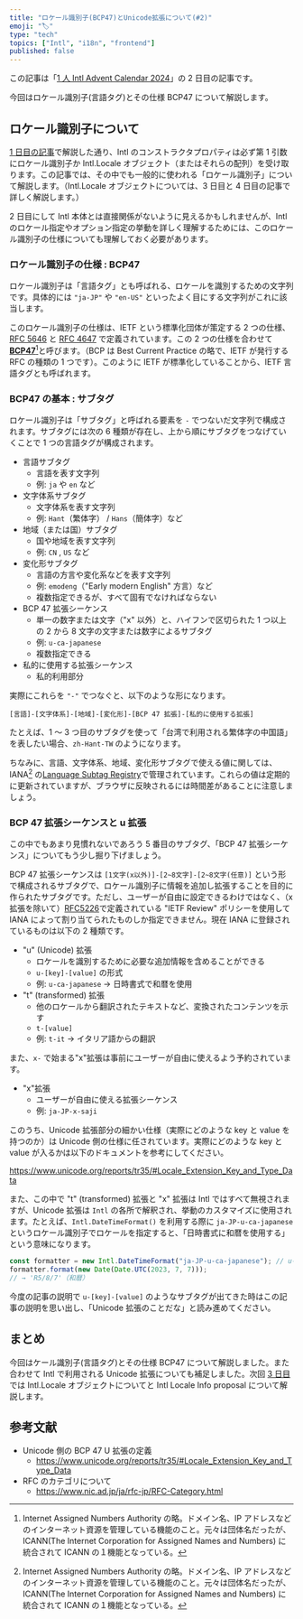 ```yaml
---
title: "ロケール識別子(BCP47)とUnicode拡張について(#2)"
emoji: "🏷️"
type: "tech"
topics: ["Intl", "i18n", "frontend"]
published: false
---
```


この記事は「[1 人 Intl Advent Calendar 2024](https://adventar.org/calendars/10555)」の 2 日目の記事です。

今回はロケール識別子(言語タグ)とその仕様 BCP47 について解説します。

## ロケール識別子について

[1 日目の記事](https://zenn.dev/sajikix/articles/intl-advent-calendar-24-01)で解説した通り、Intl のコンストラクタプロパティは必ず第 1 引数にロケール識別子か Intl.Locale オブジェクト（またはそれらの配列）を受け取ります。この記事では、その中でも一般的に使われる「ロケール識別子」について解説します。（Intl.Locale オブジェクトについては、3 日目と 4 日目の記事で詳しく解説します。）

2 日目にして Intl 本体とは直接関係がないように見えるかもしれませんが、Intl のロケール指定やオプション指定の挙動を詳しく理解するためには、このロケール識別子の仕様についても理解しておく必要があります。

### ロケール識別子の仕様 : BCP47

ロケール識別子は「言語タグ」とも呼ばれる、ロケールを識別するための文字列です。具体的には `"ja-JP"` や `"en-US"` といったよく目にする文字列がこれに該当します。

このロケール識別子の仕様は、IETF という標準化団体が策定する 2 つの仕様、[RFC 5646](https://www.rfc-editor.org/rfc/rfc5646.html) と [RFC 4647](https://www.rfc-editor.org/rfc/rfc4647.html) で定義されています。この 2 つの仕様を合わせて **[BCP47](https://www.rfc-editor.org/rfc/bcp/bcp47.txt)**[^1]と呼びます。（BCP は Best Current Practice の略で、IETF が発行する RFC の種類の 1 つです）。このように IETF が標準化していることから、IETF 言語タグとも呼ばれます。

### BCP47 の基本 : サブタグ

ロケール識別子は「サブタグ」と呼ばれる要素を `-` でつないだ文字列で構成されます。サブタグには次の 6 種類が存在し、上から順にサブタグをつなげていくことで 1 つの言語タグが構成されます。

- 言語サブタグ
  - 言語を表す文字列
  - 例: `ja` や `en` など
- 文字体系サブタグ
  - 文字体系を表す文字列
  - 例: `Hant`（繁体字） / `Hans`（簡体字）など
- 地域（または国）サブタグ
  - 国や地域を表す文字列
  - 例: `CN` , `US` など
- 変化形サブタグ
  - 言語の方言や変化系などを表す文字列
  - 例: `emodeng`（"Early modern English" 方言）など
  - 複数指定できるが、すべて固有でなければならない
- BCP 47 拡張シーケンス
  - 単一の数字または文字（"x" 以外）と、ハイフンで区切られた 1 つ以上の 2 から 8 文字の文字または数字によるサブタグ
  - 例: `u-ca-japanese`
  - 複数指定できる
- 私的に使用する拡張シーケンス
  - 私的利用部分

実際にこれらを `"-"` でつなぐと、以下のような形になります。

```
[言語]-[文字体系]-[地域]-[変化形]-[BCP 47 拡張]-[私的に使用する拡張]
```

たとえば、1 ～ 3 つ目のサブタグを使って「台湾で利用される繁体字の中国語」を表したい場合、`zh-Hant-TW` のようになります。

ちなみに、言語、文字体系、地域、変化形サブタグで使える値に関しては、IANA[^1] の[Language Subtag Registry](https://www.iana.org/assignments/language-subtag-registry/language-subtag-registry)で管理されています。これらの値は定期的に更新されていますが、ブラウザに反映されるには時間差があることに注意しましょう。

### BCP 47 拡張シーケンスと u 拡張

この中でもあまり見慣れないであろう 5 番目のサブタグ、「BCP 47 拡張シーケンス」についてもう少し掘り下げましょう。

BCP 47 拡張シーケンスは `[1文字(x以外)]-[2~8文字]-[2~8文字(任意)]` という形で構成されるサブタグで、ロケール識別子に情報を追加し拡張することを目的に作られたサブタグです。ただし、ユーザーが自由に設定できるわけではなく、（x 拡張を除いて）[RFC5226](https://www.rfc-editor.org/rfc/rfc5226.html)で定義されている "IETF Review" ポリシーを使用して IANA によって割り当てられたものしか指定できません。現在 IANA に登録されているものは以下の 2 種類です。

- "u" (Unicode) 拡張
  - ロケールを識別するために必要な追加情報を含めることができる
  - `u-[key]-[value]` の形式
  - 例: `u-ca-japanese` → 日時書式で和暦を使用
- "t" (transformed) 拡張
  - 他のロケールから翻訳されたテキストなど、変換されたコンテンツを示す
  - `t-[value]`
  - 例: `t-it` → イタリア語からの翻訳

また、`x-` で始まる"x"拡張は事前にユーザーが自由に使えるよう予約されています。

- "x"拡張
  - ユーザーが自由に使える拡張シーケンス
  - 例: `ja-JP-x-saji`

このうち、Unicode 拡張部分の細かい仕様（実際にどのような key と value を持つのか）は Unicode 側の仕様に任されています。実際にどのような key と value が入るかは以下のドキュメントを参考にしてください。

https://www.unicode.org/reports/tr35/#Locale_Extension_Key_and_Type_Data

また、この中で "t" (transformed) 拡張と "x" 拡張は Intl ではすべて無視されますが、Unicode 拡張は `Intl` の各所で解釈され、挙動のカスタマイズに使用されます。たとえば、`Intl.DateTimeFormat()` を利用する際に `ja-JP-u-ca-japanese` というロケール識別子でロケールを指定すると、「日時書式に和暦を使用する」という意味になります。

```ts
const formatter = new Intl.DateTimeFormat("ja-JP-u-ca-japanese"); // u-ca-japanese がUnicode拡張
formatter.format(new Date(Date.UTC(2023, 7, 7)));
// → 'R5/8/7'（和暦）
```

今度の記事の説明で `u-[key]-[value]` のようなサブタグが出てきた時はこの記事の説明を思い出し、「Unicode 拡張のことだな」と読み進めてください。

## まとめ

今回はケール識別子(言語タグ)とその仕様 BCP47 について解説しました。また合わせて Intl で利用される Unicode 拡張についても補足しました。次回 [3 日目]()では Intl.Locale オブジェクトについてと Intl Locale Info proposal について解説します。

## 参考文献

- Unicode 側の BCP 47 U 拡張の定義
  - https://www.unicode.org/reports/tr35/#Locale_Extension_Key_and_Type_Data
- RFC のカテゴリについて
  - https://www.nic.ad.jp/ja/rfc-jp/RFC-Category.html

[^1]: Internet Assigned Numbers Authority の略。ドメイン名、IP アドレスなどのインターネット資源を管理している機能のこと。元々は団体名だったが、ICANN(The Internet Corporation for Assigned Names and Numbers) に統合されて ICANN の１機能となっている。
